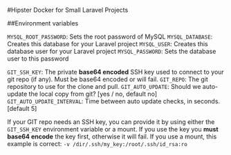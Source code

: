 #Hipster Docker for Small Laravel Projects

##Environment variables

`MYSQL_ROOT_PASSWORD`: Sets the root password of MySQL
`MYSQL_DATABASE`: Creates this database for your Laravel project
`MYSQL_USER`: Creates this database user for your Laravel project
`MYSQL_PASSWORD`: Sets the database user to this password

`GIT_SSH_KEY`: The private **base64 encoded** SSH key used to connect to your git repo (if any). Must be base64 encoded or will fail.
`GIT_REPO`: The git repository to use for the clone and pull.
`GIT_AUTO_UPDATE`: Should we auto-update the local copy from git? [yes / no, default no]
`GIT_AUTO_UPDATE_INTERVAL`: Time between auto update checks, in seconds. [default 5]

If your GIT repo needs an SSH key, you can provide it by using either the `GIT_SSH_KEY` environment variable or a mount. If you use the key you **must base64 encode** the key first, otherwise it will fail. If you use a mount, this example is correct: `-v /dir/.ssh/my_key:/root/.ssh/id_rsa:ro`
